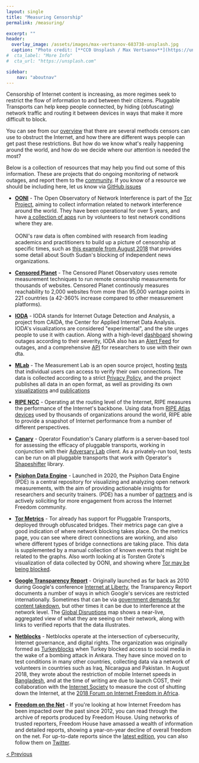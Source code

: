 ```yaml
---
layout: single
title: "Measuring Censorship"
permalink: /measuring/

excerpt: ""
header:
  overlay_image: /assets/images/max-vertsanov-683738-unsplash.jpg
  caption: "Photo credit: [**CC0 Unsplash / Max Vertsanov**](https://unsplash.com/@make_it)"
#  cta_label: "More Info"
#  cta_url: "https://unsplash.com"

sidebar:
    nav: "aboutnav"
---
```


Censorship of Internet content is increasing, as more regimes seek to restrict the flow of information to and between their citizens. Pluggable Transports can help keep people connected, by hiding (obfuscating) network traffic and routing it between devices in ways that make it more difficult to block.

You can see from our [overview](/how) that there are several methods censors can use to obstruct the Internet, and how there are different ways people can get past these restrictions. But how do we know what's really happening around the world, and how do we decide where our attention is needed the most?

Below is a collection of resources that may help you find out some of this information. These are projects that do ongoing monitoring of network outages, and report them to the [community](/community). If you know of a resource we should be including here, let us know via [GitHub issues](https://github.com/Pluggable-Transports/Pluggable-Transports-website/issues)

* **[OONI](https://explorer.ooni.torproject.org)** - The Open Observatory of Network Interference is part of the [Tor Project](https://www.torproject.org), aiming to collect information related to network interference around the world. They have been operational for over 5 years, and have [a collection of apps](https://ooni.torproject.org/install/) run by volunteers to test network conditions where they are.<br /><br />OONI's raw data is often combined with research from leading academics and practitioners to build up a picture of censorship at specific times, such as [this example from August 2018](https://ooni.torproject.org/post/south-sudan-censorship/) that provides some detail about South Sudan's blocking of independent news organizations.

* **[Censored Planet](https://censoredplanet.org)** - The Censored Planet Observatory uses remote measurement techniques to run remote censorship measurements for thousands of websites. Censored Planet continously measures reachability to 2,000 websites from more than 95,000 vantage points in 221 countries (a 42-360% increase compared to other measurement platforms).

* **[IODA](https://ioda.inetintel.cc.gatech.edu/)** - IODA stands for Internet Outage Detection and Analysis, a project from CAIDA, the Center for Applied Internet Data Analysis. IODA's visualizations are considered "experimental", and the site urges people to use it with caution. Along with a high-level [dashboard](https://ioda.inetintel.cc.gatech.edu/) showing outages according to their severity, IODA also has an [Alert Feed](https://ioda.inetintel.cc.gatech.edu/) for outages, and a comprehensive [API](https://ioda.inetintel.cc.gatech.edu/) for researchers to use with their own dta.

* **[MLab](https://measurementlab.net)** - The Measurement Lab is an open source project, hosting [tests](https://www.measurementlab.net/tests/) that individual users can access to verify their own connections. The data is collected according to a strict [Privacy Policy](https://www.measurementlab.net/privacy), and the project publishes all data in an open format, as well as providing its own [visualizations](https://www.measurementlab.net/visualizations/) and [publications](https://www.measurementlab.net/publications/)

* **[RIPE NCC](https://stat.ripe.net)** - Operating at the routing level of the Internet, RIPE measures the performance of the Internet's backbone. Using data from [RIPE Atlas devices](https://atlas.ripe.net/) used by thousands of organizations around the world, RIPE able to provide a snapshot of Internet performance from a number of different perspectives.

* **[Canary](https://github.com/OperatorFoundation/Canary)** - Operator Foundation's Canary platform is a server-based tool for assessing the efficacy of pluggable transports, working in conjunction with their [Adversary Lab](https://github.com/OperatorFoundation/AdversaryLabClientSwift) client. As a privately-run tool, tests can be run on all pluggable transports that work with Operator's [Shapeshifter](https://github.com/OperatorFoundation/shapeshifter-dispatcher) library.

* **[Psiphon Data Engine](https://psix.ca)** - Launched in 2020, the Psiphon Data Engine \(PDE\) is a central repository for visualizing and analyzing open network measurements, with the aim of providing actionable insights for researchers and security trainers. \(PDE\) has a number of [partners](https://psix.ca/d/IvwsRueWz/partners?orgId=2) and is actively soliciting for more engagement from across the Internet Freedom community.

* **[Tor Metrics](https://metrics.torproject.org)** - Tor already has support for Pluggable Transports, deployed through obfuscated bridges. Their metrics page can give a good indication of where network blocking takes place. On the metrics page, you can see where direct connections are working, and also where different types of bridge connections are taking place. This data is supplemented by a manual collection of known events that might be related to the graphs. Also worth looking at is Torsten Grote's visualization of data collected by OONI, and showing where [Tor may be being blocked](https://grobox.de/tor/).

* **[Google Transparency Report](https://transparencyreport.google.com/traffic/overview)** - Originally launched as far back as 2010 during Google's conference [Internet at Liberty]( https://sites.google.com/a/pressatgoogle.com/internet-at-liberty-2010/), the Transparency Report documents a number of ways in which Google's services are restricted internationally. Sometimes that can be via [government demands for content takedown](https://transparencyreport.google.com/government-removals/overview), but other times it can be due to interference at the network level. The [Global Disruptions](https://transparencyreport.google.com/traffic/overview) map shows a near-live, aggregated view of what they are seeing on their network, along with links to verified reports that the data illustrates.

* **[Netblocks](https://netblocks.org)** - Netblocks operate at the intersection of cybersecurity, Internet governance, and digital rights. The organization was originally formed as [Turkeyblocks](https://www.turkeyblocks.org) when Turkey blocked access to social media in the wake of a bombing attack in Ankara. They have since moved on to test conditions in many other countries, collecting data via a network of volunteers in countries such as Iraq, Nicaragua and Pakistan. In August 2018, they wrote about the restriction of mobile Internet speeds in [Bangladesh](https://netblocks.org/reports/bangladesh-internet-shutdown-student-protests-jDA37KAW), and at the time of writing are due to launch COST, their collaboration with the [Internet Society](https://www.internetsociety.org/) to measure the cost of shutting down the Internet, at the [2018 Forum on Internet Freedom in Africa](https://cipesa.org/2018/06/2018-edition-of-the-forum-on-internet-freedom-in-africa-fifafrica-set-to-take-place-in-ghana/).


* **[Freedom on the Net](https://freedomhouse.org/report/freedom-net/)** - If you're looking at how Internet Freedom has been impacted over the past since 2012, you can read through the archive of reports produced by Freedom House. Using networks of trusted reporters, Freedom House have amassed a wealth of information and detailed reports, showing a year-on-year decline of overall freedom on the net. For up-to-date reports since the [latest edition](https://freedomhouse.org/report/freedom-net), you can also follow them on [Twitter](https://twitter.com/freedomonthenet).


<p style="text-align:left;"><a href="/about/">&lt; Previous</a>
</p>
